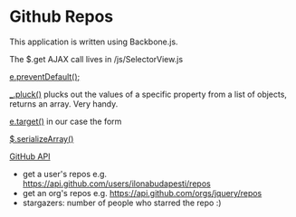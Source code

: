 # Github Repos

This application is written using Backbone.js.

The $.get AJAX call lives in /js/SelectorView.js

[e.preventDefault();](http://www.w3schools.com/jquery/event_preventdefault.asp)

[_.pluck()](http://underscorejs.org/#pluck) plucks out the values of a specific property from a list of objects, returns an array. Very handy.

[e.target()](http://www.w3schools.com/jsref/event_target.asp) in our case the form

[$.serializeArray()](https://api.jquery.com/serializeArray/)

[GitHub API](https://api.github.com)
  - get a user's repos e.g. https://api.github.com/users/ilonabudapesti/repos
  - get an org's repos e.g. https://api.github.com/orgs/jquery/repos
  - stargazers: number of people who starred the repo :)

